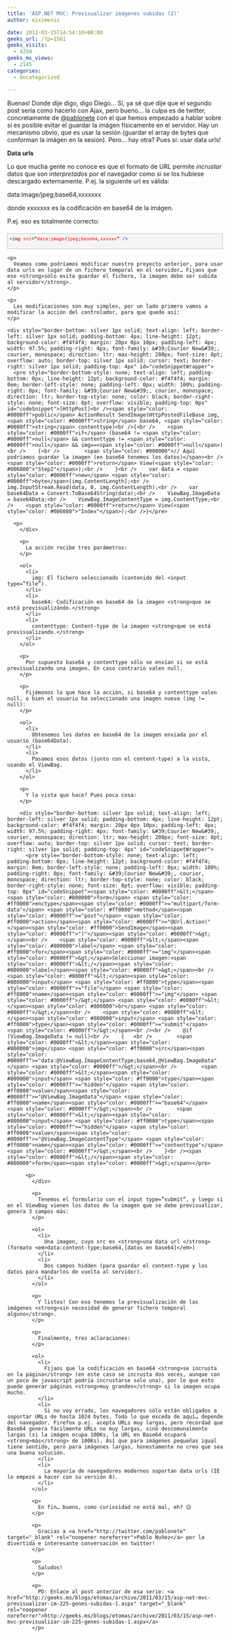 ```yaml
---
title: 'ASP.NET MVC: Previsualizar imágenes subidas (2)'
author: eiximenis

date: 2011-03-15T14:54:10+00:00
geeks_url: /?p=1561
geeks_visits:
  - 4334
geeks_ms_views:
  - 2145
categories:
  - Uncategorized

---
```

Buenas! Donde dije digo, digo Diego… Sí, ya sé que dije que el segundo post sería como hacerlo con Ajax, pero bueno… la culpa es de twitter, concretamente de <a href="http://twitter.com/pablonete" target="_blank" rel="noopener noreferrer">@pablonete</a> con el que hemos empezado a hablar sobre si es posible evitar el guardar la imágen físicamente en el servidor. Hay un mecanismo obvio, que es usar la sesión (guardar el array de bytes que conforman la imágen en la sesión). Pero… hay otra? Pues sí: usar data urls!

**Data urls**

Lo que mucha gente no conoce es que el formato de URL permite _incrustar_ datos que son _interpretados_ por el navegador como si se los hubiese descargado externamente. P.ej. la siguiente url es válida:

data:image/jpeg;base64,xxxxxxx

donde xxxxxxx es la codificación en base64 de la imágen.

P.ej. eso es totalmente correcto:

<div style="border-bottom: silver 1px solid; text-align: left; border-left: silver 1px solid; padding-bottom: 4px; line-height: 12pt; background-color: #f4f4f4; margin: 20px 0px 10px; padding-left: 4px; width: 97.5%; padding-right: 4px; font-family: &#39;Courier New&#39;, courier, monospace; direction: ltr; max-height: 200px; font-size: 8pt; overflow: auto; border-top: silver 1px solid; cursor: text; border-right: silver 1px solid; padding-top: 4px" id="codeSnippetWrapper">
  <pre style="border-bottom-style: none; text-align: left; padding-bottom: 0px; line-height: 12pt; background-color: #f4f4f4; margin: 0em; border-left-style: none; padding-left: 0px; width: 100%; padding-right: 0px; font-family: &#39;Courier New&#39;, courier, monospace; direction: ltr; border-top-style: none; color: black; border-right-style: none; font-size: 8pt; overflow: visible; padding-top: 0px" id="codeSnippet"><span style="color: #0000ff">&lt;</span><span style="color: #800000">img</span> <span style="color: #ff0000">src</span>=”<span style="color: #ff0000">data:image</span>/<span style="color: #ff0000">jpeg</span>;<span style="color: #ff0000">base64</span>,<span style="color: #ff0000">xxxxxx</span>” <span style="color: #0000ff">/&gt;</span></pre>
  
  <p>
    </div> 
    
    <p>
      Veamos como podríamos modificar nuestro proyecto anterior, para usar data urls en lugar de un fichero temporal en el servidor… Fijaos que eso <strong>sólo evita guardar el fichero, la imagen debe ser subida al servidor</strong>.
    </p>
    
    <p>
      Las modificaciones son muy simples, por un lado primero vamos a modificar la acción del controlador, para que quede así:
    </p>
    
    <div style="border-bottom: silver 1px solid; text-align: left; border-left: silver 1px solid; padding-bottom: 4px; line-height: 12pt; background-color: #f4f4f4; margin: 20px 0px 10px; padding-left: 4px; width: 97.5%; padding-right: 4px; font-family: &#39;Courier New&#39;, courier, monospace; direction: ltr; max-height: 200px; font-size: 8pt; overflow: auto; border-top: silver 1px solid; cursor: text; border-right: silver 1px solid; padding-top: 4px" id="codeSnippetWrapper">
      <pre style="border-bottom-style: none; text-align: left; padding-bottom: 0px; line-height: 12pt; background-color: #f4f4f4; margin: 0em; border-left-style: none; padding-left: 0px; width: 100%; padding-right: 0px; font-family: &#39;Courier New&#39;, courier, monospace; direction: ltr; border-top-style: none; color: black; border-right-style: none; font-size: 8pt; overflow: visible; padding-top: 0px" id="codeSnippet">[HttpPost]<br /><span style="color: #0000ff">public</span> ActionResult SendImage(HttpPostedFileBase img, <span style="color: #0000ff">string</span> base64, <span style="color: #0000ff">string</span> contenttype)<br />{<br />    <span style="color: #0000ff">if</span> (base64 != <span style="color: #0000ff">null</span> && contenttype != <span style="color: #0000ff">null</span> && img==<span style="color: #0000ff">null</span>)<br />    {<br />        <span style="color: #008000">// Aquí podríamos guardar la imagen (en base64 tenemos los datos)</span><br />        <span style="color: #0000ff">return</span> View(<span style="color: #006080">"Step2"</span>);<br />    }<br />    var data = <span style="color: #0000ff">new</span> <span style="color: #0000ff">byte</span>[img.ContentLength];<br />    img.InputStream.Read(data, 0, img.ContentLength);<br />    var base64Data = Convert.ToBase64String(data);<br />    ViewBag.ImageData = base64Data;<br />    ViewBag.ImageContentType = img.ContentType;<br />    <span style="color: #0000ff">return</span> View(<span style="color: #006080">"Index"</span>);<br />}</pre>
      
      <p>
        </div> 
        
        <p>
          La acción recibe tres parámetros:
        </p>
        
        <ol>
          <li>
            img: El fichero seleccionado (contenido del <input type=”file”).
          </li>
          <li>
            base64: Codificación en base64 de la imagen <strong>que se está previsualizándo.</strong>
          </li>
          <li>
            contenttype: Content-type de la imagen <strong>que se está previsualizando.</strong>
          </li>
        </ol>
        
        <p>
          Por supuesto base64 y contenttype sólo se envían si se está previsualizando una imagen. En caso contrario valen null.
        </p>
        
        <p>
          Fijémonos lo que hace la acción, si base64 y contenttype valen null, o bien el usuario ha seleccionado una imagen nueva (img != null):
        </p>
        
        <ol>
          <li>
            Obtenemos los datos en base64 de la imagen enviada por el usuario (base64Data).
          </li>
          <li>
            Pasamos esos datos (junto con el content-type) a la vista, usando el ViewBag.
          </li>
        </ol>
        
        <p>
          Y la vista que hace? Pues poca cosa:
        </p>
        
        <div style="border-bottom: silver 1px solid; text-align: left; border-left: silver 1px solid; padding-bottom: 4px; line-height: 12pt; background-color: #f4f4f4; margin: 20px 0px 10px; padding-left: 4px; width: 97.5%; padding-right: 4px; font-family: &#39;Courier New&#39;, courier, monospace; direction: ltr; max-height: 200px; font-size: 8pt; overflow: auto; border-top: silver 1px solid; cursor: text; border-right: silver 1px solid; padding-top: 4px" id="codeSnippetWrapper">
          <pre style="border-bottom-style: none; text-align: left; padding-bottom: 0px; line-height: 12pt; background-color: #f4f4f4; margin: 0em; border-left-style: none; padding-left: 0px; width: 100%; padding-right: 0px; font-family: &#39;Courier New&#39;, courier, monospace; direction: ltr; border-top-style: none; color: black; border-right-style: none; font-size: 8pt; overflow: visible; padding-top: 0px" id="codeSnippet"><span style="color: #0000ff">&lt;</span><span style="color: #800000">form</span> <span style="color: #ff0000">enctype</span><span style="color: #0000ff">="multipart/form-data"</span> <span style="color: #ff0000">method</span><span style="color: #0000ff">="post"</span> <span style="color: #ff0000">action</span><span style="color: #0000ff">="@Url.Action("</span><span style="color: #ff0000">SendImage</span><span style="color: #0000ff">")"</span><span style="color: #0000ff">&gt;</span><br />    <span style="color: #0000ff">&lt;</span><span style="color: #800000">label</span> <span style="color: #ff0000">for</span><span style="color: #0000ff">="img"</span><span style="color: #0000ff">&gt;</span>Seleccionar imagen:<span style="color: #0000ff">&lt;/</span><span style="color: #800000">label</span><span style="color: #0000ff">&gt;</span><br />    <span style="color: #0000ff">&lt;</span><span style="color: #800000">input</span> <span style="color: #ff0000">type</span><span style="color: #0000ff">="file"</span> <span style="color: #ff0000">name</span><span style="color: #0000ff">="img"</span> <span style="color: #0000ff">/&gt;</span> <span style="color: #0000ff">&lt;</span><span style="color: #800000">br</span> <span style="color: #0000ff">/&gt;</span><br />    <span style="color: #0000ff">&lt;</span><span style="color: #800000">input</span> <span style="color: #ff0000">type</span><span style="color: #0000ff">="submit"</span> <span style="color: #0000ff">/&gt;</span><br /><br />    @if (ViewBag.ImageData != null)<br />    {   <br />        <span style="color: #0000ff">&lt;</span><span style="color: #800000">img</span> <span style="color: #ff0000">src</span><span style="color: #0000ff">="data:@ViewBag.ImageContentType;base64,@ViewBag.ImageData"</span> <span style="color: #0000ff">/&gt;</span><br />        <span style="color: #0000ff">&lt;</span><span style="color: #800000">input</span> <span style="color: #ff0000">type</span><span style="color: #0000ff">="hidden"</span> <span style="color: #ff0000">value</span><span style="color: #0000ff">="@ViewBag.ImageData"</span> <span style="color: #ff0000">name</span><span style="color: #0000ff">="base64"</span> <span style="color: #0000ff">/&gt;</span><br />        <span style="color: #0000ff">&lt;</span><span style="color: #800000">input</span> <span style="color: #ff0000">type</span><span style="color: #0000ff">="hidden"</span> <span style="color: #ff0000">value</span><span style="color: #0000ff">="@ViewBag.ImageContentType"</span> <span style="color: #ff0000">name</span><span style="color: #0000ff">="contenttype"</span> <span style="color: #0000ff">/&gt;</span><br />    }<br /><span style="color: #0000ff">&lt;/</span><span style="color: #800000">form</span><span style="color: #0000ff">&gt;</span></pre>
          
          <p>
            </div> 
            
            <p>
              Tenemos el formulario con el input type=”submit”, y luego si en el ViewBag vienen los datos de la imagen que se debe previsualizar, genera 3 campos más:
            </p>
            
            <ol>
              <li>
                Una imagen, cuyo src es <strong>una data url </strong>(formato <em>data:content-type;base64,[datos en base64]</em>)
              </li>
              <li>
                Dos campos hidden (para guardar el content-type y los datos para mandarlos de vuelta al servidor).
              </li>
            </ol>
            
            <p>
              Y listos! Con eso tenemos la previsualización de las imágenes <strong>sin necesidad de generar fichero temporal alguno</strong>.
            </p>
            
            <p>
              Finalmente, tres aclaraciones:
            </p>
            
            <ol>
              <li>
                Fijaos que la codificación en base64 <strong>se incrusta en la página</strong> (en este caso se incrusta dos veces, aunque con un poco de javascript podría incrustarse solo una), por lo que esto puede generar páginas <strong>muy grandes</strong> si la imagen ocupa mucho.
              </li>
              <li>
                Si no voy errado, los navegadores sólo están obligados a soportar URLs de hasta 1024 bytes. Todo lo que exceda de aquí… depende del navegador. Firefox p.ej. acepta URLs muy largas, pero recordad que Base64 genera fácilmente URLs no muy largas, sinó descomunalmente largas (si la imágen ocupa 100Ks, la URL en Base64 ocupará <strong>más</strong> de 100Ks). Así que para imágenes pequeñas igual tiene sentido, pero para imágenes largas, honestamente no creo que sea una buena solución.
              </li>
              <li>
                La mayoría de navegadores modernos soportan data urls (IE lo empezó a hacer con su versión 8).
              </li>
            </ol>
            
            <p>
              En fin… bueno, como curiosidad no está mal, eh? 😉
            </p>
            
            <p>
              Gracias a <a href="http://twitter.com/pablonete" target="_blank" rel="noopener noreferrer">Pablo Nuñez</a> por la divertida e interesante conversación en twitter!
            </p>
            
            <p>
              Saludos!
            </p>
            
            <p>
              PD: Enlace al post anterior de esa serie: <a href="http://geeks.ms/blogs/etomas/archive/2011/03/15/asp-net-mvc-previsualizar-im-225-genes-subidas-1.aspx" target="_blank" rel="noopener noreferrer">http://geeks.ms/blogs/etomas/archive/2011/03/15/asp-net-mvc-previsualizar-im-225-genes-subidas-1.aspx</a>
            </p>